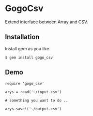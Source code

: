 # GogoCsv

Extend interface between Array and CSV.

## Installation

Install gem as you like.

    $ gem install gogo_csv


## Demo
```
require 'gogo_csv'

arys = read('~/input.csv')

# something you want to do ..

arys.save!('~/output.csv')
```
